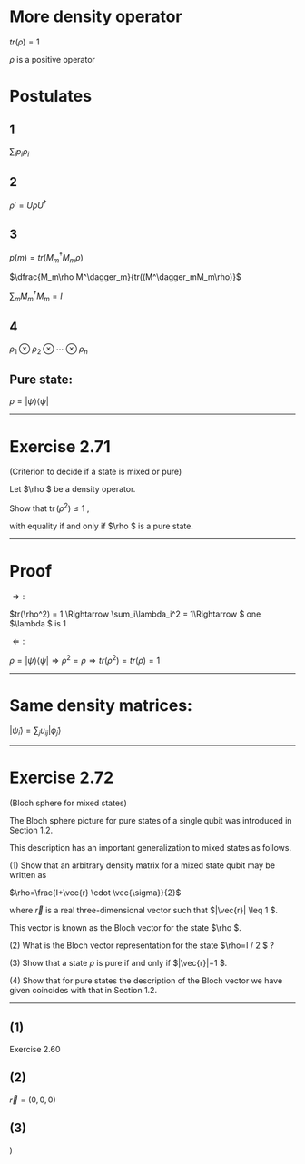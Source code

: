 # More density operator

$tr(\rho) = 1$

$\rho$ is a positive operator

# Postulates


## 1

$\sum_i p_i \rho_i$

## 2

$\rho' = U\rho U^\dagger$

## 3

$p(m) = tr(M^\dagger_mM_m\rho)$

$\dfrac{M_m\rho M^\dagger_m}{tr((M^\dagger_mM_m\rho)}$

$\sum_mM^\dagger_mM_m = I$

## 4

$\rho_1\otimes \rho_2\otimes\cdots\otimes\rho_n$

## Pure state:

$\rho = |\psi\rangle\langle\psi|$

---

# Exercise 2.71

(Criterion to decide if a state is mixed or pure) 

Let  $\rho  $ be a density operator. 

Show that  $\operatorname{tr}\left(\rho^{2}\right) \leq 1$ ,

with equality if and only if  $\rho  $ is a pure state.

---

# Proof

$\Rightarrow:$

$tr(\rho^2) = 1 \Rightarrow \sum_i\lambda_i^2 = 1\Rightarrow $ one $\lambda $ is 1

$\Leftarrow:$

$\rho = |\psi\rangle\langle\psi| \Rightarrow \rho^2 = \rho \Rightarrow tr(\rho^2) = tr(\rho) = 1$

---

# Same density matrices:

$|\tilde \psi_i\rangle = \sum_j u_{ij}|\tilde \phi_j\rangle$

---

# Exercise 2.72

(Bloch sphere for mixed states) 

The Bloch sphere picture for pure states of a single qubit was introduced in Section 1.2. 

This description has an important generalization to mixed states as follows.

(1) Show that an arbitrary density matrix for a mixed state qubit may be written as

$\rho=\frac{I+\vec{r} \cdot \vec{\sigma}}{2}$

where  $\vec{r}$  is a real three-dimensional vector such that  $\|\vec{r}\| \leq 1 $. 

This vector is known as the Bloch vector for the state  $\rho $.


(2) What is the Bloch vector representation for the state  $\rho=I / 2 $ ?

(3) Show that a state  $\rho$  is pure if and only if  $\|\vec{r}\|=1 $.

(4) Show that for pure states the description of the Bloch vector we have given coincides with that in Section 1.2.

---

## (1)

Exercise 2.60

## (2)

$\vec r = (0, 0, 0)$

## (3)

)